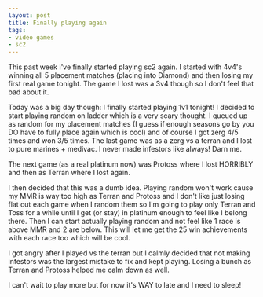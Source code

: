 ```yaml
---
layout: post
title: Finally playing again
tags:
- video games
- sc2
---
```


This past week I've finally started playing sc2 again. I started with
4v4's winning all 5 placement matches (placing into Diamond) and then
losing my first real game tonight. The game I lost was a 3v4 though so I
don't feel that bad about it.

Today was a big day though: I finally started playing 1v1 tonight! I
decided to start playing random on ladder which is a very scary thought.
I queued up as random for my placement matches (I guess if enough
seasons go by you DO have to fully place again which is cool) and of
course I got zerg 4/5 times and won 3/5 times. The last game was as a
zerg vs a terran and I lost to pure marines + medivac. I never made
infestors like always! Darn me.

The next game (as a real platinum now) was Protoss where I lost HORRIBLY
and then as Terran where I lost again.

I then decided that this was a dumb idea. Playing random won't work
cause my MMR is way too high as Terran and Protoss and I don't like just
losing flat out each game when I random them so I'm going to play only
Terran and Toss for a while until I get (or stay) in platinum enough to
feel like I belong there. Then I can start actually playing random and
not feel like 1 race is above MMR and 2 are below. This will let me get
the 25 win achievements with each race too which will be cool.

I got angry after I played vs the terran but I calmly decided that not
making infestors was the largest mistake to fix and kept playing. Losing
a bunch as Terran and Protoss helped me calm down as well.

I can't wait to play more but for now it's WAY to late and I need to
sleep!
